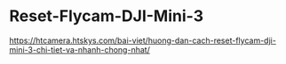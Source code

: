 # Reset-Flycam-DJI-Mini-3
https://htcamera.htskys.com/bai-viet/huong-dan-cach-reset-flycam-dji-mini-3-chi-tiet-va-nhanh-chong-nhat/
